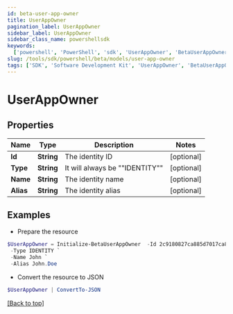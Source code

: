 ```yaml
---
id: beta-user-app-owner
title: UserAppOwner
pagination_label: UserAppOwner
sidebar_label: UserAppOwner
sidebar_class_name: powershellsdk
keywords:
  ['powershell', 'PowerShell', 'sdk', 'UserAppOwner', 'BetaUserAppOwner']
slug: /tools/sdk/powershell/beta/models/user-app-owner
tags: ['SDK', 'Software Development Kit', 'UserAppOwner', 'BetaUserAppOwner']
---
```


# UserAppOwner

## Properties

| Name      | Type       | Description                    | Notes      |
| --------- | ---------- | ------------------------------ | ---------- |
| **Id**    | **String** | The identity ID                | [optional] |
| **Type**  | **String** | It will always be ""IDENTITY"" | [optional] |
| **Name**  | **String** | The identity name              | [optional] |
| **Alias** | **String** | The identity alias             | [optional] |

## Examples

- Prepare the resource

```powershell
$UserAppOwner = Initialize-BetaUserAppOwner  -Id 2c9180827ca885d7017ca8ce28a000eb `
 -Type IDENTITY `
 -Name John `
 -Alias John.Doe
```

- Convert the resource to JSON

```powershell
$UserAppOwner | ConvertTo-JSON
```

[[Back to top]](#)
